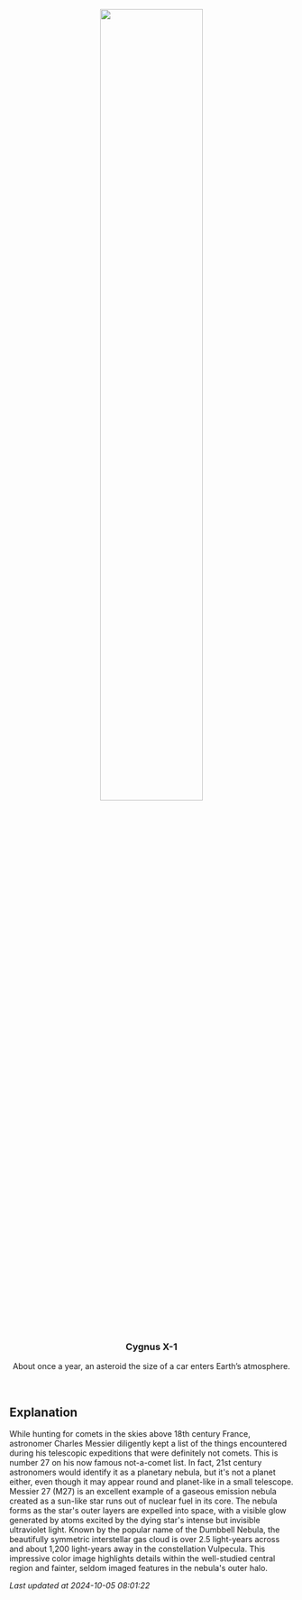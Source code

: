 <p align='center'>
    <img src='https://apod.nasa.gov/apod/image/2410/m27_RGB_CC_FLAT_MEW1024.jpg' width='60%' />
    <h3 align="center">Cygnus X-1</h3>
    <p align="center">About once a year, an asteroid the size of a car enters Earth’s atmosphere.</p>
</p>
<br/>

Explanation
--
While hunting for comets in the skies above 18th century France, astronomer Charles Messier diligently kept a list of the things encountered during his telescopic expeditions that were definitely not comets. This is number 27 on his now famous not-a-comet list. In fact, 21st century astronomers would identify it as a planetary nebula, but it's not a planet either, even though it may appear round and planet-like in a small telescope. Messier 27 (M27) is an excellent example of a gaseous emission nebula created as a sun-like star runs out of nuclear fuel in its core. The nebula forms as the star's outer layers are expelled into space, with a visible glow generated by atoms excited by the dying star's intense but invisible ultraviolet light. Known by the popular name of the Dumbbell Nebula, the beautifully symmetric interstellar gas cloud is over 2.5 light-years across and about 1,200 light-years away in the constellation Vulpecula. This impressive color image highlights details within the well-studied central region and fainter, seldom imaged features in the nebula's outer halo.


*Last updated at 2024-10-05 08:01:22*
